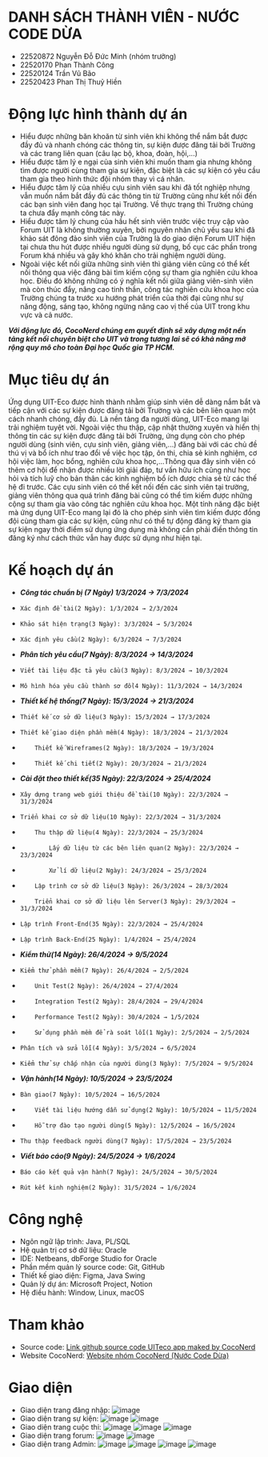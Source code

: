 # DANH SÁCH THÀNH VIÊN - NƯỚC CODE DỪA  
- 22520872  Nguyễn Đỗ Đức Minh (nhóm trưởng)  
- 22520170 	Phan Thành Công  
- 22520124	Trần Vũ Bão  
- 22520423	Phan Thị Thuỷ Hiền
# Động lực hình thành dự án  
- Hiểu được những băn khoăn từ sinh viên khi không thể nắm bắt được đầy đủ và nhanh chóng các thông tin, sự kiện được đăng tải bởi Trường và các trang liên quan (câu lạc bộ, khoa, đoàn, hội,...)
- Hiểu được tâm lý e ngại của sinh viên khi muốn tham gia nhưng không tìm được người cùng tham gia sự kiện, đặc biệt là các sự kiện có yêu cầu tham gia theo hình thức đội nhóm thay vì cá nhân.
- Hiểu được tâm lý của nhiều cựu sinh viên sau khi đã tốt nghiệp nhưng vẫn muốn nắm bắt đầy đủ các thông tin từ Trường cũng như kết nối đến các bạn sinh viên đang học tại Trường. Về thực trạng thì Trường chúng ta chưa đẩy mạnh công tác này.
- Hiểu được tâm lý chung của hầu hết sinh viên trước việc truy cập vào Forum UIT là không thường xuyên, bởi nguyên nhân chủ yếu sau khi đã khảo sát đông đảo sinh viên của Trường là do giao diện Forum UIT hiện tại chưa thu hút được nhiều người dùng sử dụng, bố cục các phần trong Forum khá nhiều và gây khó khăn cho trải nghiệm người dùng.
- Ngoài việc kết nối giữa những sinh viên thì giảng viên cũng có thể kết nối thông qua việc đăng bài tìm kiếm cộng sự tham gia nghiên cứu khoa học. Điều đó không những có ý nghĩa kết nối giữa giảng viên-sinh viên mà còn thúc đẩy, nâng cao tinh thần, công tác nghiên cứu khoa học của Trường chúng ta trước xu hướng phát triển của thời đại cũng như sự năng động, sáng tạo, không ngừng nâng cao vị thế của UIT trong khu vực và cả nước.
  
***Với động lực đó, CocoNerd chúng em quyết định sẽ xây dựng một nền tảng kết nối chuyên biệt cho UIT và trong tương lai sẽ có khả năng mở rộng quy mô cho toàn Đại học Quốc gia TP HCM.***  
# Mục tiêu dự án  
Ứng dụng UIT-Eco được hình thành nhằm giúp sinh viên dễ dàng nắm bắt và tiếp cận với các sự kiện được đăng tải bởi Trường và các bên liên quan một cách nhanh chóng, đầy đủ. Là nền tảng đa người dùng, UIT-Eco mang lại trải nghiệm tuyệt vời. Ngoài việc thu thập, cập nhật thường xuyên và hiển thị thông tin các sự kiện được đăng tải bởi Trường, ứng dụng còn cho phép người dùng (sinh viên, cựu sinh viên, giảng viên,...) đăng bài với các chủ đề thú vị và bổ ích như trao đổi về việc học tập, ôn thi, chia sẻ kinh nghiệm, cơ hội việc làm, học bổng, nghiên cứu khoa học,...Thông qua đây sinh viên có thêm cơ hội để nhận được nhiều lời giải đáp, tư vấn hữu ích cũng như học hỏi và tích luỹ cho bản thân các kinh nghiệm bổ ích được chia sẻ từ các thế hệ đi trước. Các cựu sinh viên có thể kết nối đến các sinh viên tại trường, giảng viên thông qua quá trình đăng bài cũng có thể tìm kiếm được những cộng sự tham gia vào công tác nghiên cứu khoa học. Một tính năng đặc biệt mà ứng dụng UIT-Eco mang lại đó là cho phép sinh viên tìm kiếm được đồng đội cùng tham gia các sự kiện, cũng như có thể tự động đăng ký tham gia sự kiện ngay thời điểm sử dụng ứng dụng mà không cần phải điền thông tin đăng ký như cách thức vẫn hay được sử dụng như hiện tại.  
# Kế hoạch dự án  
-  ***Công tác chuẩn bị (7 Ngày) 1/3/2024 → 7/3/2024***  
-     Xác định đề tài(2 Ngày): 1/3/2024 → 2/3/2024  
-     Khảo sát hiện trạng(3 Ngày): 3/3/2024 → 5/3/2024  
-     Xác định yêu cầu(2 Ngày): 6/3/2024 → 7/3/2024  
- ***Phân tích yêu cầu(7 Ngày): 8/3/2024 → 14/3/2024***  
-     Viết tài liệu đặc tả yêu cầu(3 Ngày): 8/3/2024 → 10/3/2024  
-     Mô hình hóa yêu cầu thành sơ đồ(4 Ngày): 11/3/2024 → 14/3/2024  
- ***Thiết kế hệ thống(7 Ngày): 15/3/2024 → 21/3/2024***  
-     Thiết kế cơ sở dữ liệu(3 Ngày): 15/3/2024 → 17/3/2024  
-     Thiết kế giao diện phần mềm(4 Ngày): 18/3/2024 → 21/3/2024  
-         Thiết kế Wireframes(2 Ngày): 18/3/2024 → 19/3/2024  
-         Thiết kế chi tiết(2 Ngày): 20/3/2024 → 21/3/2024  
- ***Cài đặt theo thiết kế(35 Ngày): 22/3/2024 → 25/4/2024***  
-     Xây dựng trang web giới thiệu đề tài(10 Ngày): 22/3/2024 → 31/3/2024  
-     Triển khai cơ sở dữ liệu(10 Ngày): 22/3/2024 → 31/3/2024  
-         Thu thập dữ liệu(4 Ngày): 22/3/2024 → 25/3/2024  
-             Lấy dữ liệu từ các bên liên quan(2 Ngày): 22/3/2024 → 23/3/2024  
-             Xử lí dữ liệu(2 Ngày): 24/3/2024 → 25/3/2024  
-         Lập trình cơ sở dữ liệu(3 Ngày): 26/3/2024 → 28/3/2024  
-         Triển khai cơ sở dữ liệu lên Server(3 Ngày): 29/3/2024 → 31/3/2024  
-     Lập trình Front-End(35 Ngày): 22/3/2024 → 25/4/2024  
-     Lập trình Back-End(25 Ngày): 1/4/2024 → 25/4/2024  
- ***Kiểm thử(14 Ngày): 26/4/2024 → 9/5/2024***  
-     Kiểm thử phần mềm(7 Ngày): 26/4/2024 → 2/5/2024  
-         Unit Test(2 Ngày): 26/4/2024 → 27/4/2024  
-         Integration Test(2 Ngày): 28/4/2024 → 29/4/2024  
-         Performance Test(2 Ngày): 30/4/2024 → 1/5/2024  
-         Sử dụng phần mềm để rà soát lỗi(1 Ngày): 2/5/2024 → 2/5/2024  
-     Phân tích và sửa lỗi(4 Ngày): 3/5/2024 → 6/5/2024  
-     Kiểm thử sự chấp nhận của người dùng(3 Ngày): 7/5/2024 → 9/5/2024  
- ***Vận hành(14 Ngày): 10/5/2024 → 23/5/2024***  
-     Bàn giao(7 Ngày): 10/5/2024 → 16/5/2024  
-         Viết tài liệu hướng dẫn sử dụng(2 Ngày): 10/5/2024 → 11/5/2024  
-         Hỗ trợ đào tạo người dùng(5 Ngày): 12/5/2024 → 16/5/2024  
-     Thu thập feedback người dùng(7 Ngày): 17/5/2024 → 23/5/2024  
- ***Viết báo cáo(9 Ngày): 24/5/2024 → 1/6/2024***  
-     Báo cáo kết quả vận hành(7 Ngày): 24/5/2024 → 30/5/2024
-     Rút kết kinh nghiệm(2 Ngày): 31/5/2024 → 1/6/2024
# Công nghệ  
- Ngôn ngữ lập trình: Java, PL/SQL  
- Hệ quản trị cơ sở dữ liệu: Oracle  
- IDE: Netbeans, dbForge Studio for Oracle  
- Phần mềm quản lý source code: Git, GitHub  
- Thiết kế giao diện: Figma, Java Swing  
- Quản lý dự án: Microsoft Project, Notion  
- Hệ điều hành: Window, Linux, macOS
# Tham khảo  
- Source code: [Link github source code UITeco app maked by CocoNerd](https://github.com/coconerd/uiteco-swing)
- Website CocoNerd: [Website nhóm CocoNerd (Nước Code Dừa)](https://sites.google.com/view/cococode/trang-ch%E1%BB%A7)  
# Giao diện
- Giao diện trang đăng nhập:
![image](https://github.com/coconerd/uiteco-swing/assets/118596936/dc3162ae-29f6-48c6-930c-7bcbd6e631de)
- Giao diện trang sự kiện:
![image](https://github.com/coconerd/uiteco-swing/assets/118596936/96295c21-e376-49cd-9c14-d5ca9944a4af)
![image](https://github.com/coconerd/uiteco-swing/assets/118596936/31d58c53-b70b-439b-af6c-be45fe18ba2b)
- Giao diện trang cuộc thi:
![image](https://github.com/coconerd/uiteco-swing/assets/118596936/d4eb16e4-5036-46b6-a00b-a8cdd93c5eac)
![image](https://github.com/coconerd/uiteco-swing/assets/118596936/0f176478-19aa-4fd5-855d-be9db8aa1fb5)
![image](https://github.com/coconerd/uiteco-swing/assets/118596936/fafc70bb-2e76-4164-bba3-7e6556585ab9)
- Giao diện trang forum:
 ![image](https://github.com/coconerd/uiteco-swing/assets/118596936/ab9a0b5b-c0cd-4e06-937e-b5a30818159b)
![image](https://github.com/coconerd/uiteco-swing/assets/118596936/0549dea2-dd5b-45cf-a8c1-69bd56f497e1)
- Giao diện trang Admin:
![image](https://github.com/coconerd/uiteco-swing/assets/118596936/a37217c3-b576-4b42-b6f7-398c2e8beec8)
![image](https://github.com/coconerd/uiteco-swing/assets/118596936/e7e2be78-1f87-4ba1-8f75-b61b81743e2d)
![image](https://github.com/coconerd/uiteco-swing/assets/118596936/ce139e00-35c0-43bb-8f4a-ae40e7bf4e0b)
![image](https://github.com/coconerd/uiteco-swing/assets/118596936/a463c732-9737-4019-8698-1d676433b1a3)

